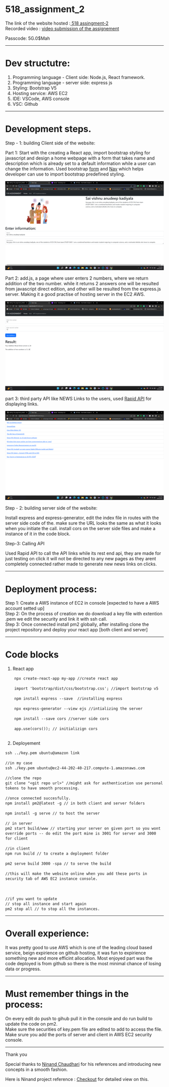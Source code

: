 # 518_assignment_2

The link of the website hosted :<a href = "http://44.202.40.217:3000/"> 518 assingment-2 </a> <br/>
Recorded video : <a href = "https://albany.zoom.us/rec/share/IUK6HZ_AkSIhRXR1ZEiZc6nGY3S3jW-LA9vx_fKWkt5M833MjT0mQZ8WRFusLMWn.mVG1MUnkid8PpcdW?startTime=1665363058000"> video submission of the assignement </a>
<p>Passcode: 5G.0$Mah</p>

---
# Dev structutre:

1. Programming language - Client side: Node.js, React framework. <br/>
2. Programming language - server side: express js <br/>
3. Styling: Bootstrap V5 <br/>
4. Hosting service: AWS EC2 <br/>
5. IDE: VSCode, AWS console <br/>
6. VSC: Github <br/>
  
---
# Development steps.
Step - 1: building Client side of the website:

Part 1: Start with the creating a React app, import bootstrap styling for javascript and design a home webpage with a form that takes name and description which is already set to a default information while a user can change the information. Used bootstrap <a href="https://getbootstrap.com/docs/4.0/components/forms/">form</a> and <a href="https://getbootstrap.com/docs/5.0/components/navbar/">Nav</a> 
which helps developer can use to import bootstrap predefined styling.

<img src="/Screenshot 2022-10-10 19.35.48.png" />

Part 2: add.js, a page where user enters 2 numbers, where we return addition of the two number. while it returns 2 answers one will be resulted from javascript direct edition, and other will be resulted from the express.js server. Making it a good practise of hosting server in the EC2 AWS.

<img src="/Screenshot 2022-10-10 19.36.00.png" />

part 3: third party API like NEWS Links to the users, used <a href = "https://rapidapi.com/hub">Rapid API</a> for displaying links.

<img src="/Screenshot 2022-10-10 19.36.07.png" />

Step - 2: building server side of the website:

Install express and express-generator, edit the index file in routes with the server side code of the. make sure the URL looks the same as what it looks when you initiate the call. install cors on the server side files and make a instance of it in the code block.

Step-3: Calling API

Used Rapid API to call the API links while its rest end api, they are made for just testing on click it will not be directed to any new pages as they arent completely connected rather made to generate new news links on clicks.

---
# Deployment process:
Step 1: Create a AWS instance of EC2 in console [expected to have a AWS account setted up] <br>
Step 2: On the process of creation we do download a key file with extention .pem we edit the security and link it with ssh call.<br>
Step 3: Once connected install pm2 globally, after installing clone the project repository and deploy your react app [both client and server] <br>

--- 
# Code blocks 
1. React app
```
    npx create-react-app my-app //create react app
  
    import 'bootstrap/dist/css/bootstrap.css'; //import bootstrap v5
  
    npm install express --save  //installing express
   
    npx express-generator --view ejs //intializing the server 
   
    npm install --save cors //server side cors
   
    app.use(cors()); // initializign cors
     
```

2. Deployement
 ```
 ssh ../key.pem ubuntu@amazon link 
 
 //in my case 
 ssh ./key.pem ubuntu@ec2-44-202-40-217.compute-1.amazonaws.com
 
 //clone the repo
 git clone "<git repo url>" //might ask for authentication use personal tokens to have smooth processing.
 
 //once connected succesfully.
 npm install pm2@latest -g // in both client and server folders
 
 npm install -g serve // to host the server 

// in server 
pm2 start build/www // starting your server on given port so you wont override ports -- do edit the port mine is 3001 for server and 3000 for client
 
 //in client
 npm run build // to create a deployment folder
 
 pm2 serve build 3000 -spa // to serve the build
 
 //this will make the website online when you add these ports in security tab of AWS EC2 instance console.
 
 
 
 //if you want to update
 // stop all instance and start again
 pm2 stop all // to stop all the instances.
 ```

---

# Overall experience: 
It was pretty good to use AWS which is one of the leading cloud based service, beign expirience on github hosting, it was fun to expirience something new and more efficint allocation.
Most enjoyed part was the code deployed is from github so there is the most minimal chance of losing data or progress. 

---
# Must remember things in the process:
On every edit do push to gihub pull it in the console and do run build to update the code on pm2. <br/>
Make sure the securities of key.pem file are edited to add to access the file. <br/>
Make srure you add the ports of server and client in AWS EC2 security console. <br/>

--- 
Thank you 

Special thanks to <a href="https://github.com/ninadpchaudhari?tab=repositories">Ninand Chaudhari</a> for his references and introducing new concepts in a smooth fashion.

Here is Ninand project reference : <a href = "https://github.com/ninadpchaudhari/React-Tutorial"> Checkout</a> for detailed view on this.


